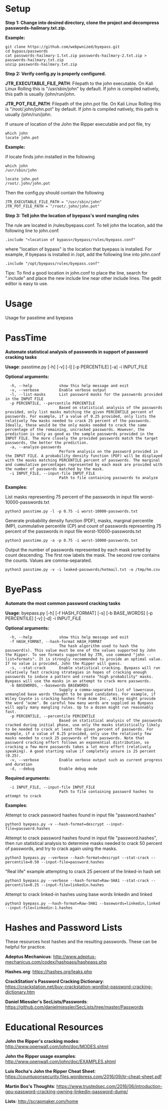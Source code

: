 # Setup

**Step 1: Change into desired directory, clone the project and decompress passwords-hailmary.txt.zip.**

**Example:**

    git clone https://github.com/webpwnized/byepass.git
    cd bypass/passwords
    cat passwords-hailmary-1.txt.zip passwords-hailmary-2.txt.zip > passwords-hailmary.txt.zip
    unzip passwords-hailmary.txt.zip

**Step 2: Verify config.py is properly configured.** 

**JTR_EXECUTABLE_FILE_PATH**: Filepath to the john executable. On
 Kali Linux Rolling this is "/usr/sbin/john" by default. If john is
 compiled natively, this path is usually <install directory>/john/run/john.

**JTR_POT_FILE_PATH**: Filepath of the john.pot file. On
 Kali Linux Rolling this is "/root/.john/john.pot" by default. If john is
 compiled natively, this path is usually <install directory>/john/run/john.

If unsure of location of the John the Ripper executable and pot file, try 

    which john
    locate john.pot

**Example:**

if locate finds john installed in the following

    which john
    /usr/sbin/john

    locate john.pot
    /root/.john/john.pot

Then the config.py should contain the following

    JTR_EXECUTABLE_FILE_PATH = "/usr/sbin/john"
    JTR_POT_FILE_PATH = "/root/.john/john.pot"

**Step 3: Tell john the location of byepass's word mangling rules** 

The rule are located in <byepass directory>/rules/byepass.conf. To
tell john the location, add the following line to john.conf.

    .include "<location of bypass>/byepass/rules/byepass.conf"

where "location of bypass" is the location that byepass is installed.
For example, if byepass is installed in /opt, add the following line
into john.conf

    .include "/opt/byepass/rules/byepass.conf"
 
Tips: To find a good location in john.conf to place the line, search
for ".include" and place the new include line near other include lines. The gedit
editor is easy to use.

# Usage

Usage for passtime and byepass

# PassTime

**Automate statistical analysis of passwords in support of password cracking tasks**

**Usage**: passtime.py [-h] [-v] [-l] [-p PERCENTILE] [-a] -i INPUT_FILE

**Optional arguments:**

      -h, --help            show this help message and exit
      -v, --verbose         Enable verbose output
      -l, --list-masks      List password masks for the passwords provided in the INPUT FILE
      -p PERCENTILE, --percentile PERCENTILE
                            Based on statistical analysis of the passwords provided, only list masks matching the given PERCENTILE percent of passwords. For example, if a value of 0.25 provided, only lists the relatively few masks needed to crack 25 percent of the passwords. Ideally, these would be the only masks needed to crack the same percentage of the remaining, uncracked passwords. However, the prediction is only as good as the sample passwords provided in the INPUT FILE. The more closely the provided passwords match the target passwords, the better the prediction.
      -a, --analyze-passwords
                            Perform analysis on the password provided in the INPUT FILE. A probability density function (PDF) will be displayed with the masks matching PERCENTILE percent of passwords. The marginal and cummulative percentages represented by each mask are provided with the number of passwords matched by the mask.
      -i INPUT_FILE, --input-file INPUT_FILE
                            Path to file containing passwords to analyze

**Examples**:

List masks representing 75 percent of the passwords in input file worst-10000-passwords.txt

    python3 passtime.py -l -p 0.75 -i worst-10000-passwords.txt


Generate probability density function (PDF), masks, marginal percentile (MP), cummulative percentile (CP) and count of passwords representing 75 percent of the passwords in input file worst-10000-passwords.txt

    python3 passtime.py -a -p 0.75 -i worst-10000-passwords.txt

Output the number of passwords represented by each mask sorted by count descending. The first row labels the mask. The second row contains the counts. Values are comma-separated.

    python3 passtime.py -v -i leaked-passwords/hotmail.txt -o /tmp/hm.csv

# ByePass

**Automate the most common password cracking tasks**

**Usage**: byepass.py [-h] [-f HASH_FORMAT] [-s] [-b BASE_WORDS] [-p PERCENTILE]
                  [-v] [-d] -i INPUT_FILE

**Optional arguments:**

      -h, --help            show this help message and exit
      -f HASH_FORMAT, --hash-format HASH_FORMAT
                            The hash algorithm used to hash the password(s). This value must be one of the values supported by John the Ripper. To see formats supported by JTR, use command "john --list=formats". It is strongly recommended to provide an optimal value. If no value is provided, John the Ripper will guess.
      -s, --stat-crack      Enable statistical cracking. Byepass will run relatively fast cracking strategies in hopes of cracking enough passwords to induce a pattern and create "high probability" masks. Byepass will use the masks in an attempt to crack more passwords.
      -b BASEWORDS, --basewords BASEWORDS
                            Supply a comma-separated list of lowercase, unmangled base words thought to be good candidates. For example, if Wiley Coyote is cracking hashes from Acme Inc., Wiley might provide the word "acme". Be careful how many words are supplied as Byepass will apply many mangling rules. Up to a dozen might run reasonably fast.
      -p PERCENTILE, --percentile PERCENTILE
                            Based on statistical analysis of the passwords cracked during initial phase, use only the masks statistically likely to be needed to crack at least the given percent of passwords. For example, if a value of 0.25 provided, only use the relatively few masks needed to crack 25 passwords of the passwords. Note that password cracking effort follows an exponential distribution, so cracking a few more passwords takes a lot more effort (relatively speaking). A good starting value if completely unsure is 25 percent (0.25).
      -v, --verbose         Enable verbose output such as current progress and duration
      -d, --debug           Enable debug mode

**Required arguments:**

      -i INPUT_FILE, --input-file INPUT_FILE
                            Path to file containing password hashes to attempt to crack

**Examples**:

Attempt to crack password hashes found in input file "password.hashes"

	python3 byepass.py -v --hash-format=descrypt --input-file=password.hashes

Attempt to crack password hashes found in input file "password.hashes", then run statistical analysis to determine masks needed to crack 50 percent of passwords, and try to crack again using the masks.

	python3 byepass.py --verbose --hash-format=descrypt --stat-crack --percentile=0.50 --input-file=password.hashes

"Real life" example attempting to crack 25 percent of the linked-in hash set

	python3 byepass.py --verbose --hash-format=Raw-SHA1 --stat-crack --percentile=0.25 --input-file=linkedin.hashes

Attempt to crack linked-in hashes using base words linkedin and linked

	python3 byepass.py --hash-format=Raw-SHA1 --basewords=linkedin,linked --input-file=linkedin-1.hashes

# Hashes and Password Lists

These resources host hashes and the resulting passwords. These can be helpful for practice.

**Adeptus Mechanicus**: http://www.adeptus-mechanicus.com/codex/hashpass/hashpass.php

**Hashes.org**: https://hashes.org/leaks.php

**CrackStation's Password Cracking Dictionary**: https://crackstation.net/buy-crackstation-wordlist-password-cracking-dictionary.htm

**Daniel Miessler's SecLists/Passwords**: https://github.com/danielmiessler/SecLists/tree/master/Passwords

# Educational Resources

**John the Ripper's cracking modes**: http://www.openwall.com/john/doc/MODES.shtml

**John the Ripper usage examples**: http://www.openwall.com/john/doc/EXAMPLES.shtml

**Luis Rocha's John the Ripper Cheat Sheet**: https://countuponsecurity.files.wordpress.com/2016/09/jtr-cheat-sheet.pdf

**Martin Bos's Thoughts**: https://www.trustedsec.com/2016/06/introduction-gpu-password-cracking-owning-linkedin-password-dump/

**Lists**: http://scrapmaker.com/home